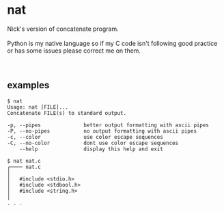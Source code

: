 # nat
Nick's version of concatenate program. <br><br>
Python is my native language so if my C code isn't following good practice or has some issues please correct me on them.

<br>

## examples
```
$ nat
Usage: nat [FILE]...
Concatenate FILE(s) to standard output.

-p, --pipes              better output formatting with ascii pipes
-P, --no-pipes           no output formatting with ascii pipes
-c, --color              use color escape sequences
-C, --no-color           dont use color escape sequences
    --help               display this help and exit
```

```
$ nat nat.c
┌──── nat.c 
│
│   #include <stdio.h>
│   #include <stdbool.h>
│   #include <string.h>
│   
. . .
```